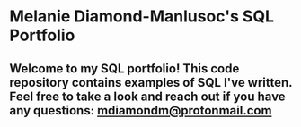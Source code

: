 # Melanie Diamond-Manlusoc's SQL Portfolio

## Welcome to my SQL portfolio! This code repository contains examples of SQL I've written. Feel free to take a look and reach out if you have any questions: mdiamondm@protonmail.com
